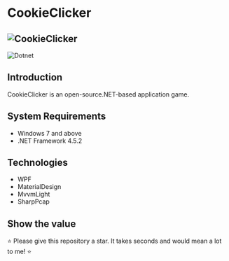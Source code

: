# CookieClicker

![CookieClicker](https://user-images.githubusercontent.com/37458479/218319224-604c2785-9f12-4ae8-8308-3f714bf27074.PNG)
----

![Dotnet](https://img.shields.io/badge/platform-.NET-blue)

## Introduction

CookieClicker is an open-source.NET-based application game.

## System Requirements

- Windows 7 and above
- .NET Framework 4.5.2

## Technologies

- WPF
- MaterialDesign
- MvvmLight
- SharpPcap

## Show the value

⭐ Please give this repository a star. It takes seconds and would mean a lot to me! ⭐